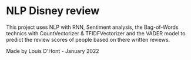 # NLP Disney review

This project uses NLP with RNN, Sentiment analysis, the Bag-of-Words technics with CountVectorizer & TFIDFVectorizer and the VADER model to
predict the review scores of people based on there written reviews.

Made by Louis D'Hont - January 2022
